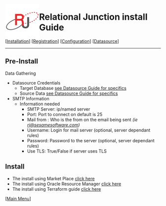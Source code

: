 <a href="http://www.sesamesoftware.com"><img align=left src="../images/RJOrbit110x110.png"></img></a>

# Relational Junction install Guide

[[Installation](installguide.md)] [[Registration](RegistrationGuide.md)] [[Configuration](configurationGuide.md)] [[Datasource](DatasourceGuide.md)]

---

## Pre-Install

Data Gathering

* Datasource Credentials
  * Target Database [see Datasource Guide for specifics](../Datasources/README.md)
  * Source Data [see Datasource Guide for specifics](../Datasources/README.md)
* SMTP Information
  * Information needed
    * SMTP Server: ip/named server
    * Port: Port to connect on default is 25
    * Mail from : Who is the from on the email being sent *(ie rj@sesamesoftware.com)*
    * Username: Login for mail server (optional, server dependant rules)
    * Password: Password to the server (optional, server dependant rules)
    * Use TLS: True/False if server uses TLS

## Install

* The install using Market Place [click here](installWithMarketPlace.md)
* The install using Oracle Resource Manager [click here](installwithORM.md)
* The install using Terraform guide [click here](installwithTerraform.md)

[[Main Menu](../README.md)]
